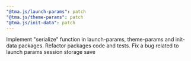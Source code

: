 ```yaml
---
"@tma.js/launch-params": patch
"@tma.js/theme-params": patch
"@tma.js/init-data": patch
---
```


Implement "serialize" function in launch-params, theme-params and init-data packages. Refactor packages code and tests. Fix a bug related to launch params session storage save

